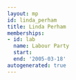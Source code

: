 ```yaml
---
layout: mp
id: linda_perham
title: Linda Perham
memberships:
- id: lab
  name: Labour Party
  start: 
  end: '2005-03-18'
autogenerated: true
---
```

